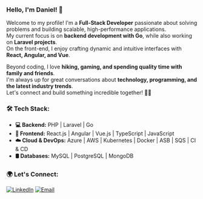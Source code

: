### Hello, I'm Daniel! 👋  

Welcome to my profile! I'm a **Full-Stack Developer** passionate about solving problems and building scalable, high-performance applications.  
My current focus is on **backend development with Go**, while also working on **Laravel projects**.  
On the front-end, I enjoy crafting dynamic and intuitive interfaces with **React, Angular, and Vue**.  

Beyond coding, I love **hiking, gaming, and spending quality time with family and friends**.  
I'm always up for great conversations about **technology, programming, and the latest industry trends**.  
Let's connect and build something incredible together! 🚀🚀

### 🛠 Tech Stack:

- **💻 Backend:** PHP | Laravel | Go
- **🎨 Frontend:** React.js | Angular | Vue.js | TypeScript | JavaScript  
- **☁️ Cloud & DevOps:** Azure | AWS | Kubernetes | Docker | ASB | SQS | CI & CD  
- **🛢 Databases:** MySQL | PostgreSQL | MongoDB  

### 🌍 Let's Connect:

[![LinkedIn](https://skillicons.dev/icons?i=linkedin)](https://www.linkedin.com/in/medanielsantos)  [![Email](https://skillicons.dev/icons?i=gmail)](mailto:me@danielsantos.me)
